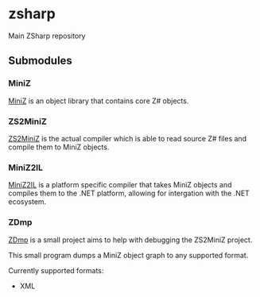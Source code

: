 # zsharp
Main ZSharp repository


## Submodules

### MiniZ

[MiniZ](https://github.com/xpodev/miniz) is an object library that contains core Z# objects.

### ZS2MiniZ

[ZS2MiniZ](https://github.com/xpodev/zs2miniz) is the actual compiler which is able to read source Z# files
and compile them to MiniZ objects.

### MiniZ2IL

[MiniZ2IL](https://github.com/xpodev/miniz2il) is a platform specific compiler that takes MiniZ objects and 
compiles them to the .NET platform, allowing for intergation with the .NET ecosystem.

### ZDmp

[ZDmp](https://github.com/xpodev/zdmp) is a small project aims to help with debugging the ZS2MiniZ project.

This small program dumps a MiniZ object graph to any supported format.

Currently supported formats:
* XML
